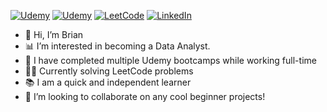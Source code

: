 [![Udemy](https://img.shields.io/badge/Udemy-A435F0?style=for-the-badge&logo=Udemy&logoColor=white)](https://carvana.udemy.com/certificate/UC-1a754a97-3bea-4cee-9ed9-8bbb62009dbb/) [![Udemy](https://img.shields.io/badge/Udemy-A435F0?style=for-the-badge&logo=Udemy&logoColor=white)](https://www.udemy.com/certificate/UC-8bda6d81-704b-4601-9afb-eb8001fa43eb/) [![LeetCode](https://img.shields.io/badge/LeetCode-000000?style=for-the-badge&logo=LeetCode&logoColor=#d16c06)](https://leetcode.com/BrianTea/) [![LinkedIn](https://img.shields.io/badge/linkedin-%230077B5.svg?style=for-the-badge&logo=linkedin&logoColor=white)](https://www.linkedin.com/in/brian-tapia)

- 👋 Hi, I’m Brian
- 📊 I’m interested in becoming a Data Analyst.
- 🧠 I have completed multiple Udemy bootcamps while working full-time
- 👨‍💻 Currently solving LeetCode problems
- 📚 I am a quick and independent learner
- 💪 I’m looking to collaborate on any cool beginner projects!

<!---
JBBrian/JBBrian is a ✨ special ✨ repository because its `README.md` (this file) appears on your GitHub profile.
You can click the Preview link to take a look at your changes.
--->
